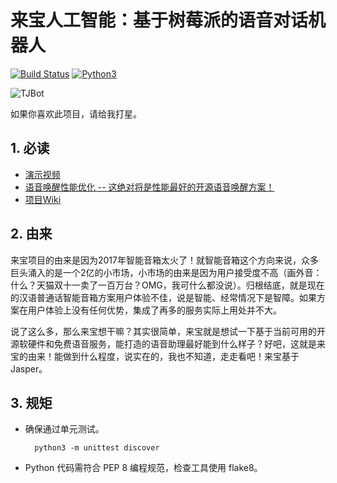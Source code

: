 来宝人工智能：基于树莓派的语音对话机器人
=================

[![Build Status](https://travis-ci.org/jjwang/laibot-client.svg?branch=master)](https://travis-ci.org/jjwang/laibot-client) [![Python3](https://img.shields.io/badge/python-3-blue.svg
)](https://www.python.org)

![TJBot](http://115.28.128.30/tjbot.jpg)

如果你喜欢此项目，请给我打星。

## 1. 必读
- [演示视频](http://v.youku.com/v_show/id_XMzIzNDUyNjQ5Mg==.html?spm=a2h3j.8428770.3416059.1)
- [语音唤醒性能优化 -- 这绝对将是性能最好的开源语音唤醒方案！](https://github.com/jjwang/laibot-client/wiki/%E8%AF%AD%E9%9F%B3%E5%94%A4%E9%86%92%E6%80%A7%E8%83%BD%E4%BC%98%E5%8C%96)
- [项目Wiki](https://github.com/jjwang/laibot-client/wiki)

## 2. 由来

来宝项目的由来是因为2017年智能音箱太火了！就智能音箱这个方向来说，众多巨头涌入的是一个2亿的小市场，小市场的由来是因为用户接受度不高（画外音：什么？天猫双十一卖了一百万台？OMG，我可什么都没说）。归根结底，就是现在的汉语普通话智能音箱方案用户体验不佳，说是智能、经常情况下是智障。如果方案在用户体验上没有任何优势，集成了再多的服务实际上用处并不大。

说了这么多，那么来宝想干嘛？其实很简单，来宝就是想试一下基于当前可用的开源软硬件和免费语音服务，能打造的语音助理最好能到什么样子？好吧，这就是来宝的由来！能做到什么程度，说实在的，我也不知道，走走看吧！来宝基于Jasper。

## 3. 规矩

- 确保通过单元测试。

        python3 -m unittest discover
- Python 代码需符合 PEP 8 编程规范，检查工具使用 flake8。

